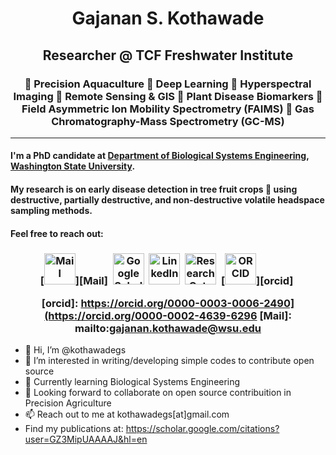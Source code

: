 <h1 align="center">
Gajanan S. Kothawade
</h1>
<h2 align="center">
Researcher  @ TCF Freshwater Institute

</h2>
<h3 align="center">
🌱 Precision Aquaculture 🌱 Deep Learning 🌱 Hyperspectral Imaging 🌱 Remote Sensing & GIS 🌱 Plant Disease Biomarkers 🌱 Field Asymmetric Ion Mobility Spectrometry (FAIMS) 🌱 Gas Chromatography-Mass Spectrometry (GC-MS) 
</h3>

---

#### I'm a PhD candidate at [Department of Biological Systems Engineering](https://bsyse.wsu.edu/), [Washington State University](https://wsu.edu/). 
#### My research is on early disease detection in tree fruit crops 🌱 using destructive, partially destructive, and non-destructive volatile headspace sampling methods.

#### Feel free to reach out: 

<h3 align="center">


[<img src="https://edent.github.io/SuperTinyIcons/images/svg/outlook.svg" width="50" title="Mail" />][Mail]&nbsp;
[<img src="https://edent.github.io/SuperTinyIcons/images/svg/google_scholar.svg" width="50" title="Google Scholar" />][Google Scholar]&nbsp;
[<img src="https://edent.github.io/SuperTinyIcons/images/svg/linkedin.svg" width="50" title="LinkedIn" />][LinkedIn]&nbsp;
[<img src="https://edent.github.io/SuperTinyIcons/images/svg/researchgate.svg" width="50" title="ResearchGate" />][ResearchGate]&nbsp;
[<img src="https://edent.github.io/SuperTinyIcons/images/svg/orcid.svg" width="50" title="ORCID" />][orcid]&nbsp;

[Google Scholar]: https://scholar.google.com/citations?user=GZ3MipUAAAAJ&hl=en
[LinkedIn]: https://www.linkedin.com/in/gajanan-kothawade-b94b8291/
[ResearchGate]: https://www.researchgate.net/profile/Gajanan-Kothawade-2
[orcid]: https://orcid.org/0000-0003-0006-2490](https://orcid.org/0000-0002-4639-6296
[Mail]: mailto:gajanan.kothawade@wsu.edu

</h3>


- 👋 Hi, I’m @kothawadegs
- 👀 I’m interested in writing/developing simple codes to contribute open source
- 🌱 Currently learning Biological Systems Engineering
- 💞️ Looking forward to collaborate on open source contribuition in Precision Agriculture
- 📫 Reach out to me at kothawadegs[at]gmail.com
- Find my publications at: https://scholar.google.com/citations?user=GZ3MipUAAAAJ&hl=en

<!---
kothawadegs/kothawadegs is a ✨ special ✨ repository because its `README.md` (this file) appears on your GitHub profile.
You can click the Preview link to take a look at your changes.
--->
